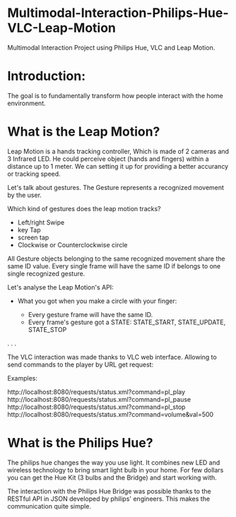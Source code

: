 # Multimodal-Interaction-Philips-Hue-VLC-Leap-Motion
Multimodal Interaction Project using Philips Hue, VLC and Leap Motion.

# Introduction:

The goal is to fundamentally transform how people interact with the home environment.


# What is the Leap Motion?

Leap Motion is a hands tracking controller, Which is made of 2 cameras and 3 Infrared LED.
He could perceive object (hands and fingers) within a distance up to 1 meter.
We can setting it up for providing a better accurancy or tracking speed. 


Let's talk about gestures.
The Gesture represents a recognized movement by the user.

Which kind of gestures does the leap motion tracks?
- Left/right Swipe
- key Tap
- screen tap
- Clockwise or Counterclockwise circle

All Gesture objects belonging to the same recognized movement share the same ID value.
Every single frame will have the same ID if belongs to one single recognized gesture.


Let's analyse the Leap Motion's API:

- What you got when you make a circle with your finger:
	
	- Every gesture frame will have the same ID.
	- Every frame's gesture got a STATE: STATE_START, STATE_UPDATE, STATE_STOP


. . .

The VLC interaction was made thanks to VLC web interface. Allowing to send commands to the player by URL get request:

Examples:

http://localhost:8080/requests/status.xml?command=pl_play
http://localhost:8080/requests/status.xml?command=pl_pause
http://localhost:8080/requests/status.xml?command=pl_stop
http://localhost:8080/requests/status.xml?command=volume&val=500

# What is the Philips Hue?

The philips hue changes the way you use light. It combines new LED and wireless technology to bring smart light bulb in your home. For few dollars you can get the Hue Kit (3 bulbs and the Bridge) and start working with.

The interaction with the Philips Hue Bridge was possible thanks to the RESTful API in JSON developed by philips' engineers. This makes the communication quite simple.

